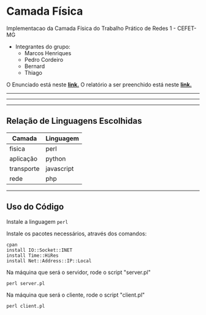 # Camada Física

Implementacao da Camada Física do Trabalho Prático de Redes 1 - CEFET-MG

  - Integrantes do grupo:
    + Marcos Henriques
    + Pedro Cordeiro
    + Bernard
    + Thiago

O Enunciado está neste __[link.](https://docs.google.com/document/d/1O3cNM0T6gFNz9PeMYcnzbmBzEe8J7k34DaefJDSsv4A/edit)__
O relatório a ser preenchido está neste __[link.](https://docs.google.com/document/d/13nwTYGULBXMB81_vo7_yVNxVpZ-V0RNZ0xpnynoLuqA/edit?usp=sharing)__

___

---

***

## Relação de Linguagens Escolhidas 

| Camada | Linguagem |
| ------ | ----------- |
| fisica | perl |
| aplicação | python |
| transporte | javascript |
| rede | php |
___


## Uso do Código

Instale a linguagem `perl`

Instale os pacotes necessários, através dos comandos:

    cpan
    install IO::Socket::INET
    install Time::HiRes
    install Net::Address::IP::Local


Na máquina que será o servidor, rode o script "server.pl"

```
perl server.pl
```

Na máquina que será o cliente, rode o script "client.pl"

```
perl client.pl
```


